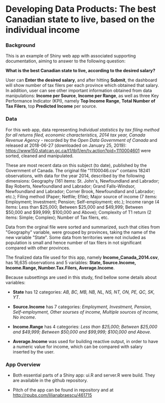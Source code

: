 # Developing Data Products: The best Canadian state to live, based on the individual income

### Background

This is an example of Shiny web app with associated supporting documentation, aiming to answer to the following question:

**What is the best Canadian state to live, according to the desired salary?**

User can **Enter the desired salary**, and after hitting **Submit**, the dashboard will show number of tax filers per each province which obtained that salary. In addition, user can see other important information obtained from data manipulations: **Income per Source**, **Income per Range**, as well as three Key Performance Indicator (KPI), namely **Top Income Range**, **Total Number of Tax Filers**, top **Predicted Income** per source.


### Data

For this web app, data representing *Individual statistics by tax filing method for all returns filed, economic characteristics, 2014 tax year, Canada Revenue Agency* - recorded by the *Open Data Government of Canada* and released at 2018-06-27 (downloaded on January 25, 2019): https://www150.statcan.gc.ca/t1/tbl1/en/tv.action?pid=1110004601 were sorted, cleaned and manipulated.

These are most recent data on this subject (to date), published by the Government of Canada. The original file "11100046.csv" contains 18241 observations, with data for the year 2014, described by the following dimensions: Geography (161 items: St. John's, Newfoundland and Labrador; Bay Roberts, Newfoundland and Labrador; Grand Falls-Windsor, Newfoundland and Labrador; Corner Brook, Newfoundland and Labrador; etc.); Filing method (Paper; Netfile; Efile); Major source of income (7 items: Employment; Investment; Pension; Self-employment; etc.); Income range (4 items: Less than $25,000; Between $25,000 and $49,999; Between $50,000 and $99,999; $100,000 and Above); Complexity of T1 return (2 items: Simple; Complex); Number of Tax filers, etc.

Data from the orginal file were sorted and summarized, such that cities from "Geography" variable, were grouped by provinces, taking the name of the new variable "State". Some data from territories were not included as population is small and hence number of tax filers in not significant compared with other provinces. 

The finalized data file used for this app, namely **Income_Canada_2014.csv**, has 16,635 observations and 5 variables: **State, Source.Income, Income.Range, Number.Tax.Filers, Average.Income**.

Because subsettings are used in this study, find bellow some details about variables:

- **State** has 12 categories: *AB, BC, MB, NB, NL, NS, NT, ON, PE, QC, SK, YT*.

- **Source.Income** has 7 categories: *Employment, Investment, Pension, Self-employment, Other sourses of income, Multiple sources of income, No income*.

- **Income.Range** has 4 categories: *Less than $25,000; Between $25,000 and $49,999; Between $50,000 and $99,999; $100,000 and Above*.

- **Average.Income** was used for building reactive output, in order to have a numeric value for income, which can be compared with salary inserted by the user.


### App Overview

- Both essential parts of a Shiny app: ui.R and server.R were build. They are available in the github repository.

- Pitch of the app can be found in repository and at http://rpubs.com/lilianabraescu/461715

